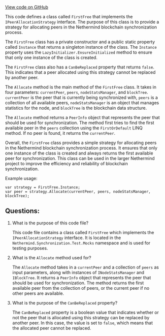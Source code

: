 [View code on GitHub](https://github.com/nethermindeth/nethermind/Nethermind.Synchronization.Test/Mocks/FirstFree.cs)

This code defines a class called `FirstFree` that implements the `IPeerAllocationStrategy` interface. The purpose of this class is to provide a strategy for allocating peers in the Nethermind blockchain synchronization process. 

The `FirstFree` class has a private constructor and a public static property called `Instance` that returns a singleton instance of the class. The `Instance` property uses the `LazyInitializer.EnsureInitialized` method to ensure that only one instance of the class is created. 

The `FirstFree` class also has a `CanBeReplaced` property that returns `false`. This indicates that a peer allocated using this strategy cannot be replaced by another peer. 

The `Allocate` method is the main method of the `FirstFree` class. It takes in four parameters: `currentPeer`, `peers`, `nodeStatsManager`, and `blockTree`. `currentPeer` is the peer that is currently being synchronized with, `peers` is a collection of all available peers, `nodeStatsManager` is an object that manages statistics for the node, and `blockTree` is the blockchain data structure. 

The `Allocate` method returns a `PeerInfo` object that represents the peer that should be used for synchronization. The method first tries to find the first available peer in the `peers` collection using the `FirstOrDefault` LINQ method. If no peer is found, it returns the `currentPeer`. 

Overall, the `FirstFree` class provides a simple strategy for allocating peers in the Nethermind blockchain synchronization process. It ensures that only one instance of the class is created and always returns the first available peer for synchronization. This class can be used in the larger Nethermind project to improve the efficiency and reliability of blockchain synchronization. 

Example usage:

```
var strategy = FirstFree.Instance;
var peer = strategy.Allocate(currentPeer, peers, nodeStatsManager, blockTree);
```
## Questions: 
 1. What is the purpose of this code file?
    
    This code file contains a class called `FirstFree` which implements the `IPeerAllocationStrategy` interface. It is located in the `Nethermind.Synchronization.Test.Mocks` namespace and is used for testing purposes.

2. What is the `Allocate` method used for?
    
    The `Allocate` method takes in a `currentPeer` and a collection of `peers` as input parameters, along with instances of `INodeStatsManager` and `IBlockTree`. It returns a `PeerInfo` object that represents the peer that should be used for synchronization. The method returns the first available peer from the collection of peers, or the current peer if no other peers are available.

3. What is the purpose of the `CanBeReplaced` property?
    
    The `CanBeReplaced` property is a boolean value that indicates whether or not the peer that is allocated using this strategy can be replaced by another peer. In this case, the value is set to `false`, which means that the allocated peer cannot be replaced.